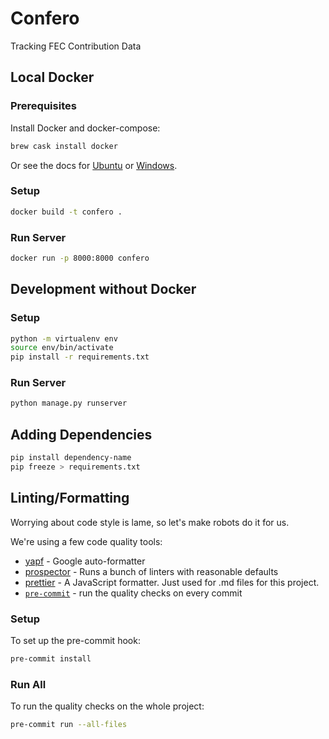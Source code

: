 # Confero

Tracking FEC Contribution Data

## Local Docker

### Prerequisites

Install Docker and docker-compose:

```bash
brew cask install docker
```

Or see the docs for
[Ubuntu](https://docs.docker.com/install/linux/docker-ce/ubuntu/)
or [Windows](https://docs.docker.com/docker-for-windows/install/).

### Setup

```bash
docker build -t confero .
```

### Run Server

```bash
docker run -p 8000:8000 confero
```

## Development without Docker

### Setup

```bash
python -m virtualenv env
source env/bin/activate
pip install -r requirements.txt
```

### Run Server

```bash
python manage.py runserver
```

## Adding Dependencies

```bash
pip install dependency-name
pip freeze > requirements.txt
```

## Linting/Formatting

Worrying about code style is lame, so let's make robots do it for us.

We're using a few code quality tools:

- [yapf](https://github.com/google/yapf) - Google auto-formatter
- [prospector](https://github.com/PyCQA/prospector) - Runs a bunch of linters with reasonable defaults
- [prettier](https://github.com/prettier/prettier) - A JavaScript formatter. Just used for .md files for this project.
- [`pre-commit`](https://pre-commit.com) - run the quality checks on every commit

### Setup

To set up the pre-commit hook:

```bash
pre-commit install
```

### Run All

To run the quality checks on the whole project:

```bash
pre-commit run --all-files
```
